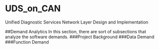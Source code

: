 # UDS_on_CAN
Unified Diagnostic Services
Network Layer Design and Implementation

##Demand Analytics
In this section, there are sort of subsections that analyze the software demands.
###Project Background
###Data Demand
###Function Demand
